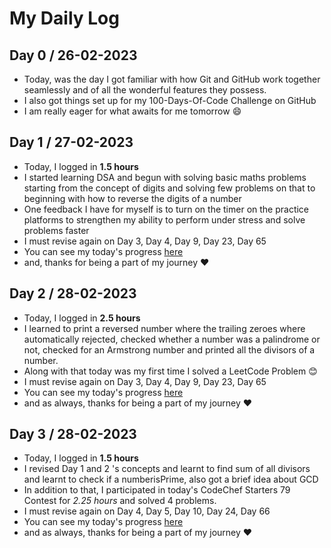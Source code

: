 # My Daily Log
## Day 0 / 26-02-2023
- Today, was the day I got familiar with how Git and GitHub work together seamlessly and of all the wonderful features they possess.
- I also got things set up for my 100-Days-Of-Code Challenge on GitHub
- I am really eager for what awaits for me tomorrow 😄

## Day 1 / 27-02-2023
- Today, I logged in <strong>1.5 hours</strong> 
- I started learning DSA and begun with solving basic maths problems starting from the concept of digits and solving few problems on that to beginning with how to reverse the digits of a number 
- One feedback I have for myself is to turn on the timer on the practice platforms to strengthen my ability to perform under stress and solve problems faster
- I must revise again on Day 3, Day 4, Day 9, Day 23, Day 65
- You can see my today's progress <a href="https://github.com/annamalaiprabu/DSA/blob/master/Learn%20the%20Basics/Know%20Basic%20Maths/basicmath.cpp">here</a>
- and, thanks for being a part of my journey ❤️

## Day 2 / 28-02-2023
- Today, I logged in <strong>2.5 hours</strong>
- I learned to print a reversed number where the trailing zeroes where automatically rejected, checked whether a number was a palindrome or not, checked for an Armstrong number and printed all the divisors of a number.
- Along with that today was my first time I solved a LeetCode Problem 😊
- I must revise again on Day 3, Day 4, Day 9, Day 23, Day 65
- You can see my today's progress <a href="https://github.com/annamalaiprabu/DSA/commit/e28848768c7419cdc7600281c8fc99bb1200c204">here</a>
- and as always, thanks for being a part of my journey ❤️

## Day 3 / 28-02-2023
- Today, I logged in <strong>1.5 hours</strong>
- I revised Day 1 and 2 's concepts and learnt to find sum of all divisors and learnt to check if a numberisPrime, also got a brief idea about GCD
- In addition to that, I participated in today's CodeChef Starters 79 Contest for <em>2.25 hours</em> and solved 4 problems.
- I must revise again on Day 4, Day 5, Day 10, Day 24, Day 66
- You can see my today's progress <a href="https://github.com/annamalaiprabu/DSA/commit/fc45c3f9c62ba06f046e213fdf0b5e1a3aedcebe">here</a>
- and as always, thanks for being a part of my journey ❤️




